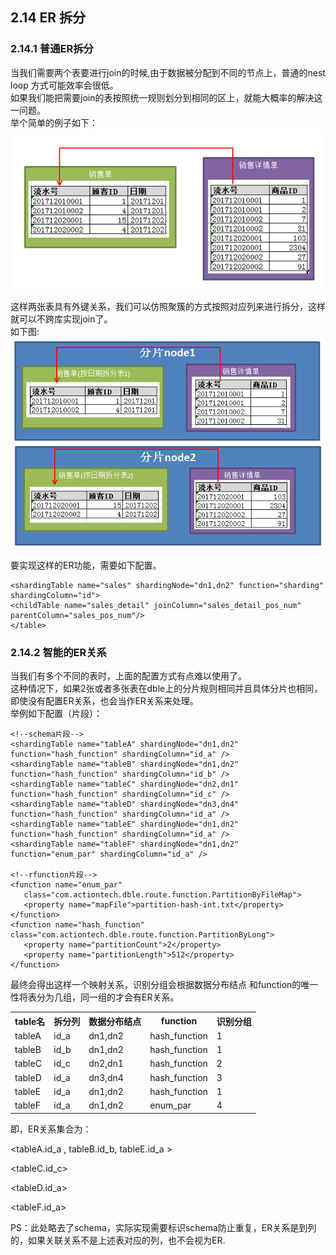 ## 2.14 ER 拆分

### 2.14.1 普通ER拆分
当我们需要两个表要进行join的时候,由于数据被分配到不同的节点上，普通的nest loop 方式可能效率会很低。  
如果我们能把需要join的表按照统一规则划分到相同的区上，就能大概率的解决这一问题。  
举个简单的例子如下：  
![14_er_table](pic/2.14_er_table.png)

这样两张表具有外键关系，我们可以仿照聚簇的方式按照对应列来进行拆分，这样就可以不跨库实现join了。  
如下图:  
![14_er_table_split](pic/2.14_er_table_split.png)

要实现这样的ER功能，需要如下配置。  
```
<shardingTable name="sales" shardingNode="dn1,dn2" function="sharding" shardingColumn="id">
<childTable name="sales_detail" joinColumn="sales_detail_pos_num" parentColumn="sales_pos_num"/>
</table>
``` 


### 2.14.2 智能的ER关系
当我们有多个不同的表时，上面的配置方式有点难以使用了。  
这种情况下，如果2张或者多张表在dble上的分片规则相同并且具体分片也相同，即使没有配置ER关系，也会当作ER关系来处理。  
举例如下配置（片段）：
```
<!--schema片段-->
<shardingTable name="tableA" shardingNode="dn1,dn2" function="hash_function" shardingColumn="id_a" />
<shardingTable name="tableB" shardingNode="dn1,dn2" function="hash_function" shardingColumn="id_b" />
<shardingTable name="tableC" shardingNode="dn2,dn1" function="hash_function" shardingColumn="id_c" />
<shardingTable name="tableD" shardingNode="dn3,dn4" function="hash_function" shardingColumn="id_a" />
<shardingTable name="tableE" shardingNode="dn1,dn2" function="hash_function" shardingColumn="id_a" />
<shardingTable name="tableF" shardingNode="dn1,dn2" function="enum_par" shardingColumn="id_a" />
 
<!--rfunction片段-->
<function name="enum_par"
   class="com.actiontech.dble.route.function.PartitionByFileMap">
   <property name="mapFile">partition-hash-int.txt</property>
</function>
<function name="hash_function" class="com.actiontech.dble.route.function.PartitionByLong">
   <property name="partitionCount">2</property>
   <property name="partitionLength">512</property>
</function>  
``` 

最终会得出这样一个映射关系，识别分组会根据数据分布结点 和function的唯一性将表分为几组，同一组的才会有ER关系。

<table >
<tbody>
<tr >
<th >
table名
</th>
<th >
拆分列
</th>
<th    >
数据分布结点
</th>
<th colspan="1"    >
function
</th>
<th colspan="1"    >
识别分组
</th>
</tr>
<tr>
<td >
tableA
</td>
<td >
id_a
</td>
<td >
dn1,dn2
</td>
<td colspan="1" >
hash_function
</td>
<td colspan="1" >1</td>
</tr>
<tr>
<td >
tableB
</td>
<td >
id_b
</td>
<td >
dn1,dn2
</td>
<td colspan="1" >
hash_function
</td>
<td colspan="1" >1</td>
</tr>
<tr>
<td >
tableC
</td>
<td >
id_c
</td>
<td >
dn2,dn1
</td>
<td colspan="1" >
hash_function
</td>
<td colspan="1" >2</td>
</tr>
<tr>
<td >
tableD
</td>
<td >
id_a
</td>
<td >
dn3,dn4
</td>
<td colspan="1" >
hash_function
</td>
<td colspan="1" >3</td>
</tr>
<tr>
<td >
tableE
</td>
<td >
id_a
</td>
<td >
dn1,dn2
</td>
<td colspan="1" >
hash_function
</td>
<td colspan="1" >1</td>
</tr>
<tr>
<td colspan="1" >
tableF
</td>
<td colspan="1" >
id_a
</td>
<td colspan="1" >
dn1,dn2
</td>
<td colspan="1" >
enum_par
</td>
<td colspan="1" >4</td>
</tr>
</tbody>
</table>

即，ER关系集合为：

<tableA.id_a , tableB.id_b, tableE.id_a > 

<tableC.id_c>

<tableD.id_a>

<tableF.id_a>

PS：此处略去了schema，实际实现需要标识schema防止重复，ER关系是到列的，如果关联关系不是上述表对应的列，也不会视为ER.

